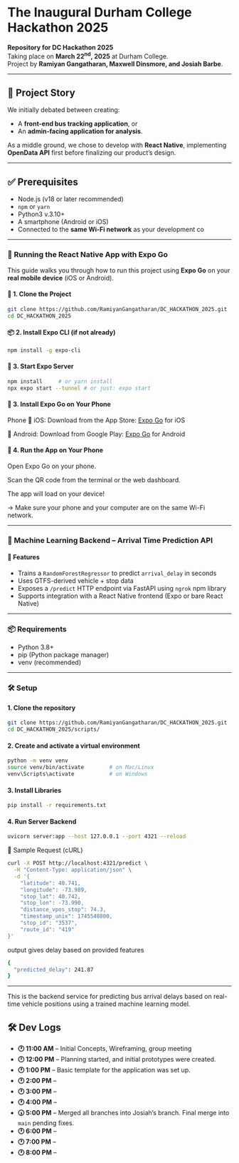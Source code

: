 # The Inaugural Durham College Hackathon 2025

**Repository for DC Hackathon 2025**  
Taking place on **March 22<sup>nd</sup>, 2025** at Durham College.  
Project by **Ramiyan Gangatharan, Maxwell Dinsmore, and Josiah Barbe**.  

---

## 📖 Project Story

We initially debated between creating:  
- A **front-end bus tracking application**, or  
- An **admin-facing application for analysis**.  

As a middle ground, we chose to develop with **React Native**, implementing **OpenData API** first before finalizing our product’s design.  

---
## ✅ Prerequisites

- Node.js (v18 or later recommended)
- `npm` or `yarn`
- Python3 v.3.10+
- A smartphone (Android or iOS)
- Connected to the **same Wi-Fi network** as your development co
---
### 📱 Running the React Native App with Expo Go

This guide walks you through how to run this project using **Expo Go** on your **real mobile device** (iOS or Android).

#### 🧱 1. Clone the Project

```bash
git clone https://github.com/RamiyanGangatharan/DC_HACKATHON_2025.git
cd DC_HACKATHON_2025
```

#### 📦 2. Install Expo CLI (if not already)

```bash
npm install -g expo-cli
```

#### 🚀 3. Start Expo Server

```bash
npm install     # or yarn install
npx expo start --tunnel # or just: expo start
```
#### 📲 3. Install Expo Go on Your Phone
Phone
📱 iOS:
Download from the App Store: [Expo Go](https://apps.apple.com/us/app/expo-go/id982107779) for iOS

🤖 Android:
Download from Google Play: [Expo Go](https://play.google.com/store/apps/details?id=host.exp.exponent&hl=en) for Android

#### 🔗 4. Run the App on Your Phone
Open Expo Go on your phone.

Scan the QR code from the terminal or the web dashboard.

The app will load on your device!

-> Make sure your phone and your computer are on the same Wi-Fi network.

---
### 🧠 Machine Learning Backend – Arrival Time Prediction API
#### 🚀 Features

- Trains a `RandomForestRegressor` to predict `arrival_delay` in seconds
- Uses GTFS-derived vehicle + stop data
- Exposes a `/predict` HTTP endpoint via FastAPI using `ngrok` npm library 
- Supports integration with a React Native frontend (Expo or bare React Native)

---

### 📦 Requirements

- Python 3.8+
- pip (Python package manager)
- venv (recommended)

---

### 🛠 Setup

#### 1. Clone the repository

```bash
git clone https://github.com/RamiyanGangatharan/DC_HACKATHON_2025.git
cd DC_HACKATHON_2025/scripts/
```

#### 2. Create and activate a virtual environment
```bash
python -m venv venv
source venv/bin/activate        # on Mac/Linux
venv\Scripts\activate           # on Windows
```

#### 3. Install Libraries
```bash
pip install -r requirements.txt
```

#### 4. Run Server Backend 
```bash
uvicorn server:app --host 127.0.0.1 --port 4321 --reload
```
🔁 Sample Request (cURL)
```bash
curl -X POST http://localhost:4321/predict \
  -H "Content-Type: application/json" \
  -d '{
    "latitude": 40.741,
    "longitude": -73.989,
    "stop_lat": 40.742,
    "stop_lon": -73.990,
    "distance_vpos_stop": 74.3,
    "timestamp_unix": 1745548800,
    "stop_id": "3537",
    "route_id": "419"
}'
```
output gives delay based on provided features
```bash
{
  "predicted_delay": 241.87
}
```
---
This is the backend service for predicting bus arrival delays based on real-time vehicle positions using a trained machine learning model.

## 🛠 Dev Logs
- **🕐 11:00 AM** – Initial Concepts, Wireframing, group meeting
- **🕛 12:00 PM** – Planning started, and initial prototypes were created.  
- **🕐 1:00 PM** – Basic template for the application was set up.
- **🕐 2:00 PM** –
- **🕐 3:00 PM** –
- **🕐 4:00 PM** –
- **🕠 5:00 PM** – Merged all branches into Josiah’s branch. Final merge into `main` pending fixes.
- **🕐 6:00 PM** –
- **🕐 7:00 PM** –
- **🕐 8:00 PM** –
